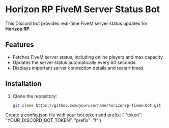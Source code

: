 # Horizon RP FiveM Server Status Bot

This Discord bot provides real-time FiveM server status updates for **Horizon RP**.

## Features

- Fetches FiveM server status, including online players and max capacity.
- Updates the server status automatically every 60 seconds.
- Displays important server connection details and restart times.

## Installation

1. Clone the repository:
   ```sh
   git clone https://github.com/yourusername/horizonrp-fivem-bot.git


Create a config.json file with your bot token and prefix:
{
    "token": "YOUR_DISCORD_BOT_TOKEN",
    "prefix": "!"
}
